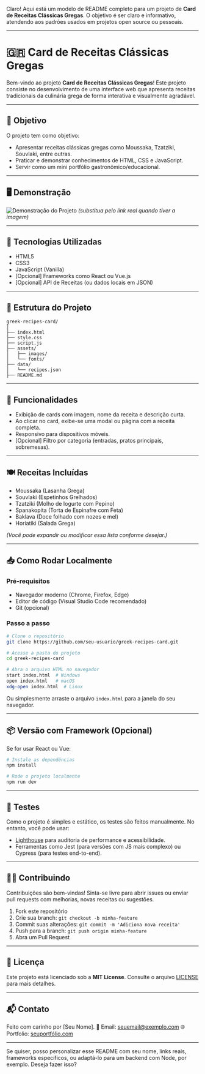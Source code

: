 Claro! Aqui está um modelo de README completo para um projeto de **Card de Receitas Clássicas Gregas**. O objetivo é ser claro e informativo, atendendo aos padrões usados em projetos open source ou pessoais.

---

# 🇬🇷 Card de Receitas Clássicas Gregas

Bem-vindo ao projeto **Card de Receitas Clássicas Gregas**! Este projeto consiste no desenvolvimento de uma interface web que apresenta receitas tradicionais da culinária grega de forma interativa e visualmente agradável.

---

## 📌 Objetivo

O projeto tem como objetivo:

* Apresentar receitas clássicas gregas como Moussaka, Tzatziki, Souvlaki, entre outras.
* Praticar e demonstrar conhecimentos de HTML, CSS e JavaScript.
* Servir como um mini portfólio gastronômico/educacional.

---

## 🖥️ Demonstração

![Demonstração do Projeto](link-para-gif-ou-imagem.gif)
*(substitua pelo link real quando tiver a imagem)*

---

## 🔧 Tecnologias Utilizadas

* HTML5
* CSS3
* JavaScript (Vanilla)
* \[Opcional] Frameworks como React ou Vue.js
* \[Opcional] API de Receitas (ou dados locais em JSON)

---

## 📂 Estrutura do Projeto

```
greek-recipes-card/
│
├── index.html
├── style.css
├── script.js
├── assets/
│   ├── images/
│   └── fonts/
├── data/
│   └── recipes.json
├── README.md
```

---

## 📖 Funcionalidades

* Exibição de cards com imagem, nome da receita e descrição curta.
* Ao clicar no card, exibe-se uma modal ou página com a receita completa.
* Responsivo para dispositivos móveis.
* \[Opcional] Filtro por categoria (entradas, pratos principais, sobremesas).

---

## 🍽️ Receitas Incluídas

* Moussaka (Lasanha Grega)
* Souvlaki (Espetinhos Grelhados)
* Tzatziki (Molho de Iogurte com Pepino)
* Spanakopita (Torta de Espinafre com Feta)
* Baklava (Doce folhado com nozes e mel)
* Horiatiki (Salada Grega)

*(Você pode expandir ou modificar essa lista conforme desejar.)*

---

## 📥 Como Rodar Localmente

### Pré-requisitos

* Navegador moderno (Chrome, Firefox, Edge)
* Editor de código (Visual Studio Code recomendado)
* Git (opcional)

### Passo a passo

```bash
# Clone o repositório
git clone https://github.com/seu-usuario/greek-recipes-card.git

# Acesse a pasta do projeto
cd greek-recipes-card

# Abra o arquivo HTML no navegador
start index.html  # Windows
open index.html   # macOS
xdg-open index.html  # Linux
```

Ou simplesmente arraste o arquivo `index.html` para a janela do seu navegador.

---

## 📦 Versão com Framework (Opcional)

Se for usar React ou Vue:

```bash
# Instale as dependências
npm install

# Rode o projeto localmente
npm run dev
```

---

## 🧪 Testes

Como o projeto é simples e estático, os testes são feitos manualmente. No entanto, você pode usar:

* [Lighthouse](https://developers.google.com/web/tools/lighthouse) para auditoria de performance e acessibilidade.
* Ferramentas como Jest (para versões com JS mais complexo) ou Cypress (para testes end-to-end).

---

## 🧑‍💻 Contribuindo

Contribuições são bem-vindas! Sinta-se livre para abrir issues ou enviar pull requests com melhorias, novas receitas ou sugestões.

1. Fork este repositório
2. Crie sua branch: `git checkout -b minha-feature`
3. Commit suas alterações: `git commit -m 'Adiciona nova receita'`
4. Push para a branch: `git push origin minha-feature`
5. Abra um Pull Request

---

## 📄 Licença

Este projeto está licenciado sob a **MIT License**. Consulte o arquivo [LICENSE](LICENSE) para mais detalhes.

---

## 📬 Contato

Feito com carinho por \[Seu Nome].
📧 Email: [seuemail@exemplo.com](mailto:seuemail@exemplo.com)
🌐 Portfolio: [seuportfólio.com](https://seuportfólio.com)

---

Se quiser, posso personalizar esse README com seu nome, links reais, frameworks específicos, ou adaptá-lo para um backend com Node, por exemplo. Deseja fazer isso?
